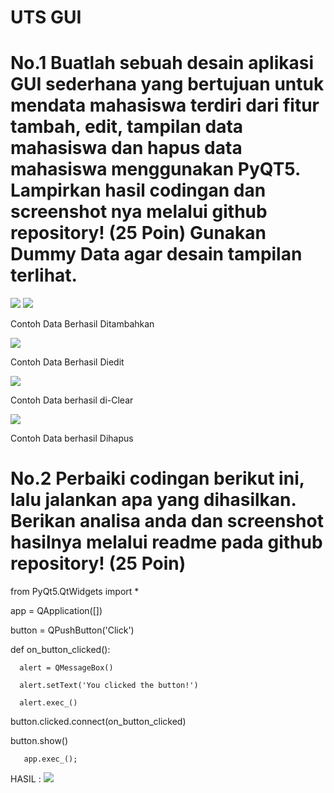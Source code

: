 # UTS GUI

# No.1 Buatlah sebuah desain aplikasi GUI sederhana yang bertujuan untuk mendata mahasiswa terdiri dari fitur tambah, edit, tampilan data mahasiswa dan hapus data mahasiswa menggunakan PyQT5. Lampirkan hasil codingan dan screenshot nya melalui github repository! (25 Poin) Gunakan Dummy Data agar desain tampilan terlihat.

<img src = "https://github.com/Ikadhanny/Tugas-Pemograman-GUI/blob/UTS-GUI/UTS/Screenshot%202021-06-04%20152829.png">

<img src = "https://github.com/Ikadhanny/Tugas-Pemograman-GUI/blob/UTS-GUI/UTS/Data%20ditambah.png">

Contoh Data Berhasil Ditambahkan

<img src = "https://github.com/Ikadhanny/Tugas-Pemograman-GUI/blob/UTS-GUI/UTS/Data%20diedit.png">

Contoh Data Berhasil Diedit

<img src = "https://github.com/Ikadhanny/Tugas-Pemograman-GUI/blob/UTS-GUI/UTS/Data%20di-clear.png">

Contoh Data berhasil di-Clear

<img src = "https://github.com/Ikadhanny/Tugas-Pemograman-GUI/blob/UTS-GUI/UTS/Data%20dihapus.png">

Contoh Data berhasil Dihapus



# No.2  Perbaiki codingan berikut ini, lalu jalankan apa yang dihasilkan. Berikan analisa anda dan screenshot hasilnya melalui readme pada github repository! (25 Poin)

  from PyQt5.QtWidgets import *
  
  app = QApplication([])
  
  button = QPushButton('Click')
  
  def on_button_clicked():
  
      alert = QMessageBox()
  
      alert.setText('You clicked the button!')
      
      alert.exec_()
  
  button.clicked.connect(on_button_clicked)
  
  button.show()
       
       app.exec_();

HASIL :
<img src = "https://github.com/Ikadhanny/Tugas-Pemograman-GUI/blob/UTS-GUI/UTS/UTS2.png">

